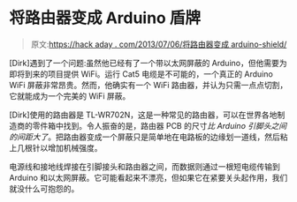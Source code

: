 # 将路由器变成 Arduino 盾牌

> 原文:[https://hack aday . com/2013/07/06/将路由器变成 arduino-shield/](https://hackaday.com/2013/07/06/turning-a-router-into-an-arduino-shield/)

[Dirk]遇到了一个问题:虽然他已经有了一个带以太网屏蔽的 Arduino，但他需要为即将到来的项目提供 WiFi。运行 Cat5 电缆是不可能的，一个真正的 Arduino WiFi 屏蔽非常昂贵。然而，他确实有一个 WiFi 路由器，并认为只需一点点切割，它就能成为一个完美的 WiFi 屏蔽。

[Dirk]使用的路由器是 TL-WR702N，这是一种常见的路由器，可以在世界各地制造商的零件箱中找到。令人振奋的是，路由器 PCB 的尺寸*比 Arduino 引脚头之间的间距大了*。把路由器变成一个屏蔽只是简单地在电路板的边缘划一道线，然后粘上几根针以增加机械强度。

电源线和接地线焊接在引脚接头和路由器之间，而数据则通过一根短电缆传输到 Arduino 和以太网屏蔽。它可能看起来不漂亮，但如果它在紧要关头起作用，我们就没什么可抱怨的。